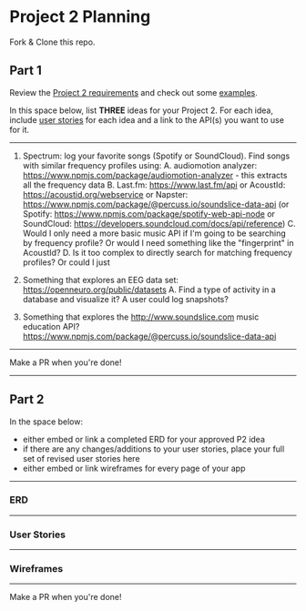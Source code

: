 # Project 2 Planning

Fork & Clone this repo.

## Part 1

Review the [Project 2 requirements](https://romebell.gitbook.io/sei-1019/projects/project-2) and check out some [examples](https://tmdarneille.gitbook.io/seirfx/11-projects/past-projects/project2).

In this space below, list **THREE** ideas for your Project 2. For each idea, include [user stories](https://revelry.co/user-stories-that-dont-suck/) for each idea and a link to the API(s) you want to use for it.

--------------------------------------------------------
1. Spectrum: log your favorite songs (Spotify or SoundCloud). Find songs with similar frequency profiles using:
    A. audiomotion analyzer: https://www.npmjs.com/package/audiomotion-analyzer - this extracts all the frequency data
    B. Last.fm: https://www.last.fm/api or AcoustId: https://acoustid.org/webservice or Napster: https://www.npmjs.com/package/@percuss.io/soundslice-data-api
      (or Spotify: https://www.npmjs.com/package/spotify-web-api-node or SoundCloud: https://developers.soundcloud.com/docs/api/reference)
    C. Would I only need a more basic music API if I'm going to be searching by frequency profile? Or would I need something like the "fingerprint" in AcoustId?
    D. Is it too complex to directly search for matching frequency profiles? Or could I just 
    
2. Something that explores an EEG data set: https://openneuro.org/public/datasets
    A. Find a type of activity in a database and visualize it? A user could log snapshots?

3. Something that explores the http://www.soundslice.com music education API? https://www.npmjs.com/package/@percuss.io/soundslice-data-api

---------------------------------------------------------

Make a PR when you're done!

---

## Part 2

In the space below:
* either embed or link a completed ERD for your approved P2 idea
* if there are any changes/additions to your user stories, place your full set of revised user stories here
* either embed or link wireframes for every page of your app

----------------------------------------------------------
### ERD

----------------------------------------------------------
### User Stories

----------------------------------------------------------
### Wireframes

----------------------------------------------------------

Make a PR when you're done!
